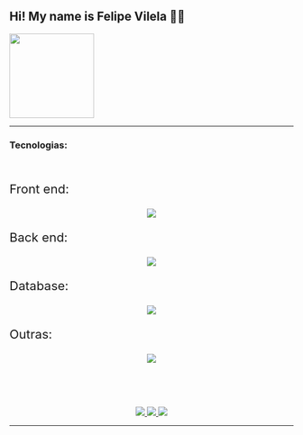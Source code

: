
## Hi! My name is Felipe Vilela 👋🏼

<div style="display: inline_block">
    <img height="150em" src="https://github-readme-stats.vercel.app/api?username=Felipe-Vilela&show_icons=true&theme=gotham"/>
</div>
<hr>

### Tecnologias:

<br><p style="font-size: 22px;">Front end:</p>

<p align="center">
  <a href="https://skillicons.dev">
    <img src="https://skillicons.dev/icons?i=html,css,js,react&perline=9&theme=dark" />
  </a>
</p>

<p style="font-size: 22px;">Back end:</p>

<p align="center">
  <a href="https://skillicons.dev">
    <img src="https://skillicons.dev/icons?i=clojure,java,kafka,c,python,nodejs,spring&perline=12&theme=dark" />
  </a>
</p>

<p style="font-size: 22px;">Database:</p>

<p align="center">
  <a href="https://skillicons.dev">
    <img src="https://skillicons.dev/icons?i=cassandra,postgres,mysql,sqlite,mongodb,oracle&perline=10&theme=dark" />
  </a>
</p>

<p style="font-size: 22px;">Outras:</p>

<p align="center">
  <a href="https://skillicons.dev">
    <img src="https://skillicons.dev/icons?i=git,github,gitlab,docker,linux,postman&perline=12&theme=dark" />
  </a>
</p>

##

<br><br>
<p align="center">
    <a href="https://www.linkedin.com/in/felipe-vilela-9832171b1/"> 
        <img src="https://skillicons.dev/icons?i=linkedin" target="_blank">
    </a>
    <a href="https://www.instagram.com/felipemvilela_/"> 
        <img src="https://skillicons.dev/icons?i=instagram" target="_blank">
    </a>
    <a href="mailto:felipevilela001@gmail.com">
        <img src="https://skillicons.dev/icons?i=gmail" target="_blank"></a>
</p>

<hr>
